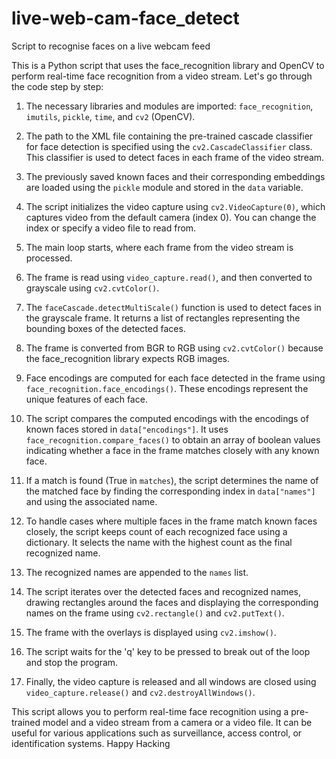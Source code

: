 # live-web-cam-face_detect
Script to recognise faces on a live webcam feed

This is a Python script that uses the face_recognition library and OpenCV to perform real-time face recognition from a video stream. Let's go through the code step by step:

1. The necessary libraries and modules are imported: `face_recognition`, `imutils`, `pickle`, `time`, and `cv2` (OpenCV).

2. The path to the XML file containing the pre-trained cascade classifier for face detection is specified using the `cv2.CascadeClassifier` class. This classifier is used to detect faces in each frame of the video stream.

3. The previously saved known faces and their corresponding embeddings are loaded using the `pickle` module and stored in the `data` variable.

4. The script initializes the video capture using `cv2.VideoCapture(0)`, which captures video from the default camera (index 0). You can change the index or specify a video file to read from.

5. The main loop starts, where each frame from the video stream is processed.

6. The frame is read using `video_capture.read()`, and then converted to grayscale using `cv2.cvtColor()`.

7. The `faceCascade.detectMultiScale()` function is used to detect faces in the grayscale frame. It returns a list of rectangles representing the bounding boxes of the detected faces.

8. The frame is converted from BGR to RGB using `cv2.cvtColor()` because the face_recognition library expects RGB images.

9. Face encodings are computed for each face detected in the frame using `face_recognition.face_encodings()`. These encodings represent the unique features of each face.

10. The script compares the computed encodings with the encodings of known faces stored in `data["encodings"]`. It uses `face_recognition.compare_faces()` to obtain an array of boolean values indicating whether a face in the frame matches closely with any known face.

11. If a match is found (True in `matches`), the script determines the name of the matched face by finding the corresponding index in `data["names"]` and using the associated name.

12. To handle cases where multiple faces in the frame match known faces closely, the script keeps count of each recognized face using a dictionary. It selects the name with the highest count as the final recognized name.

13. The recognized names are appended to the `names` list.

14. The script iterates over the detected faces and recognized names, drawing rectangles around the faces and displaying the corresponding names on the frame using `cv2.rectangle()` and `cv2.putText()`.

15. The frame with the overlays is displayed using `cv2.imshow()`.

16. The script waits for the 'q' key to be pressed to break out of the loop and stop the program.

17. Finally, the video capture is released and all windows are closed using `video_capture.release()` and `cv2.destroyAllWindows()`.

This script allows you to perform real-time face recognition using a pre-trained model and a video stream from a camera or a video file. It can be useful for various applications such as surveillance, access control, or identification systems.
Happy Hacking


